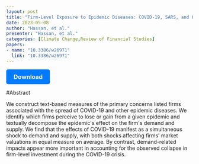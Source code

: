 ```yaml
---
layout: post
title: "Firm-Level Exposure to Epidemic Diseases: COVID-19, SARS, and H1N1"
date: 2023-05-08
author: "Hassan, et al."
presenter: "Hassan, et al."
categories: [Climate Change,Review of Financial Studies]
papers:
- name: "10.3386/w26971"
  link: "10.3386/w26971"
---
```


<p>
  <a href='https://sci.bban.top/pdf/10.3386/w26971.pdf' class='button'>
    Download
  </a>
</p>

<style>
  .button {
    display: inline-block;
    padding: 10px 20px;
    background-color: #007bff;
    color: #fff;
    text-decoration: none;
    border-radius: 5px;
    font-size: 16px;
    font-weight: bold;
  }
</style>

#Abstract
<p>We construct text-based measures of the primary concerns listed firms associated with the spread of COVID-19 and other epidemic diseases. We identify which firms perceive to lose or gain from a given epidemic and textually decompose the epidemic's effect on the firm's demand and supply. We find that the effects of COVID-19 manifest as a simultaneous shock to demand and supply, with both shocks affecting firms’ market valuations in equal measure on average. By contrast, demand-related impacts appear more important in accounting for the observed collapse in firm-level investment during the COVID-19 crisis.</p>
